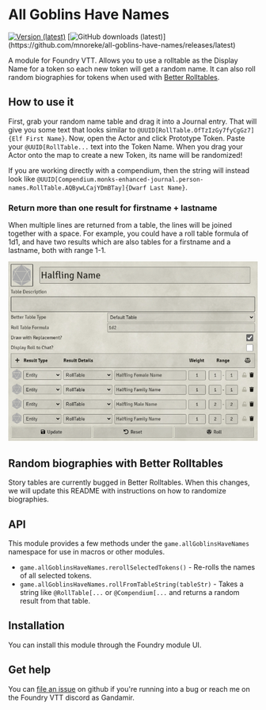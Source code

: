 # All Goblins Have Names
[![Version (latest)](https://img.shields.io/github/v/release/mnoreke/all-goblins-have-names)](https://github.com/mnoreke/all-goblins-have-names/releases/latest)
[![GitHub downloads (latest)](https://img.shields.io/badge/dynamic/json?label=Downloads@latest&query=assets[?(@.name.includes('zip'))].download_count&url=https://api.github.com/repos/mnoreke/all-goblins-have-names/releases/latest&color=green)](https://github.com/mnoreke/all-goblins-have-names/releases/latest)

A module for Foundry VTT. Allows you to use a rolltable as the Display Name for a token so each new
token will get a random name. It can also roll random biographies for tokens when used with [Better Rolltables](https://foundryvtt.com/packages/better-rolltables/).

## How to use it

First, grab your random name table and drag it into a Journal entry. That will give you some
text that looks similar to `@UUID[RollTable.OfTzIzGy7fyCgGz7]{Elf First Name}`. Now, open the Actor
and click Prototype Token. Paste your `@UUID[RollTable...` text into the Token Name. When you drag your Actor
onto the map to create a new Token, its name will be randomized!

If you are working directly with a compendium, then the string will instead look like `@UUID[Compendium.monks-enhanced-journal.person-names.RollTable.AQBywLCajYDmBTay]{Dwarf Last Name}`.

### Return more than one result for firstname + lastname

When multiple lines are returned from a table, the lines will be joined together with a space. For example, you could have a roll table formula of 1d1, and have two results which are also tables for a firstname and a lastname, both with range 1-1.

![A RollTable that returns multiple lines on the same dice roll, for firstname and lastname](./example.png)

## Random biographies with Better Rolltables

Story tables are currently bugged in Better Rolltables. When this changes, we will update this README with instructions on how to randomize biographies.

## API

This module provides a few methods under the `game.allGoblinsHaveNames` namespace for use in macros or other modules.

- `game.allGoblinsHaveNames.rerollSelectedTokens()` - Re-rolls the names of all selected tokens.
- `game.allGoblinsHaveNames.rollFromTableString(tableStr)` - Takes a string like `@RollTable[...` or `@Compendium[...` and returns a random result from that table.

## Installation

You can install this module through the Foundry module UI.

## Get help

You can [file an issue](https://github.com/mnoreke/all-goblins-have-names/issues/new) on github if
you're running into a bug or reach me on the Foundry VTT discord as Gandamir.
